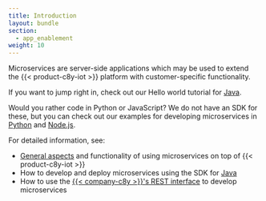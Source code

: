```yaml
---
title: Introduction
layout: bundle
section:
  - app_enablement
weight: 10
---
```


Microservices are server-side applications which may be used to extend the {{< product-c8y-iot >}} platform with customer-specific functionality.

If you want to jump right in, check out our Hello world tutorial for [Java](/microservice-sdk/java/#java-microservice).

Would you rather code in Python or JavaScript?
We do not have an SDK for these, but you can check out our examples for developing microservices in [Python](/microservice-sdk/http/#python-microservice) and [Node.js](/microservice-sdk/http/#node-js-microservice).

For detailed information, see:

* [General aspects](/microservice-sdk/general-aspects) and functionality of using microservices on top of {{< product-c8y-iot >}}
* How to develop and deploy microservices using the SDK for [Java](/microservice-sdk/java)
* How to use the [{{< company-c8y >}}'s REST interface](/microservice-sdk/rest) to develop microservices
